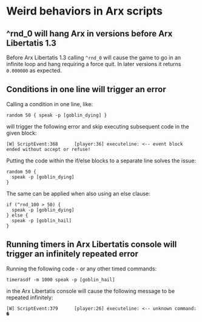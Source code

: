 # Weird behaviors in Arx scripts

## ^rnd_0 will hang Arx in versions before Arx Libertatis 1.3

Before Arx Libertatis 1.3 calling `^rnd_0` will cause the game to go in an infinite loop and hang requiring a force quit.
In later versions it returns `0.000000` as expected.

## Conditions in one line will trigger an error

Calling a condition in one line, like:

`random 50 { speak -p [goblin_dying] }`

will trigger the following error and skip executing subsequent code in the given block:

`[W] ScriptEvent:368      [player:36] executeline: <-- event block ended without accept or refuse!`

Putting the code within the if/else blocks to a separate line solves the issue:

```
random 50 {
  speak -p [goblin_dying]
}
```

The same can be applied when also using an else clause:

```
if (^rnd_100 > 50) {
  speak -p [goblin_dying]
} else {
  speak -p [goblin_hail]
}
```

## Running timers in Arx Libertatis console will trigger an infinitely repeated error

Running the following code - or any other timed commands:

`timerasdf -m 1000 speak -p [goblin_hail]`

in the Arx Libertatis console will cause the following message to be repeated infinitely:

`[W] ScriptEvent:379      [player:26] executeline: <-- unknown command: �`
